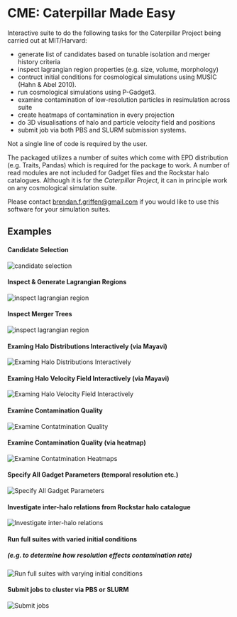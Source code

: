 CME: Caterpillar Made Easy
===

Interactive suite to do the following tasks for the Caterpillar Project being carried out at MIT/Harvard:

* generate list of candidates based on tunable isolation and merger history criteria
* inspect lagrangian region properties (e.g. size, volume, morphology)
* contruct initial conditions for cosmological simulations using MUSIC (Hahn & Abel 2010).
* run cosmological simulations using P-Gadget3.
* examine contamination of low-resolution particles in resimulation across suite
* create heatmaps of contamination in every projection
* do 3D visualisations of halo and particle velocity field and positions
* submit job via both PBS and SLURM submission systems.

Not a single line of code is required by the user. 

The packaged utilizes a number of suites which come with EPD distribution (e.g. Traits, Pandas) which is required for the package to work. A number of read modules are not included for Gadget files and the Rockstar halo catalogues. Although it is for the *Caterpillar Project*, it can in principle work on any cosmological simulation suite. 

Please contact [brendan.f.griffen@gmail.com](mailto:brendan.f.griffen) if you would like to use this software for your simulation suites.

## Examples

#### Candidate Selection
![candidate selection](http://bgriffen.scripts.mit.edu/www/wp-content/uploads/2014/01/candidateselection.png)

#### Inspect & Generate Lagrangian Regions
![inspect lagrangian region](http://bgriffen.scripts.mit.edu/www/wp-content/uploads/2014/01/lagrangianinspection.png)

#### Inspect Merger Trees
![inspect lagrangian region](http://bgriffen.scripts.mit.edu/www/wp-content/uploads/2014/01/mergertreeinspection.png)

#### Examing Halo Distributions Interactively  (via Mayavi)
![Examing Halo Distributions Interactively](http://bgriffen.scripts.mit.edu/www/wp-content/uploads/2014/01/FOFviz.png)

#### Examing Halo Velocity Field Interactively (via Mayavi)
![Examing Halo Velocity Field Interactively](http://bgriffen.scripts.mit.edu/www/wp-content/uploads/2014/01/velocityhaloinspection.png)

#### Examine Contamination Quality
![Examine Contatmination Quality](http://bgriffen.scripts.mit.edu/www/wp-content/uploads/2014/01/contaminationradial.png)

#### Examine Contamination Quality (via heatmap)
![Examine Contatmination Heatmaps](http://bgriffen.scripts.mit.edu/www/wp-content/uploads/2014/01/contaminationheatmap.png)

#### Specify All Gadget Parameters (temporal resolution etc.)
![Specify All Gadget Parameters](http://bgriffen.scripts.mit.edu/www/wp-content/uploads/2014/01/specifysnapshotoutput.png)

#### Investigate inter-halo relations from Rockstar halo catalogue
![Investigate inter-halo relations](http://bgriffen.scripts.mit.edu/www/wp-content/uploads/2014/01/inspectparams.png)

#### Run full suites with varied initial conditions 
##### (e.g. to determine how resolution effects contamination rate)
![Run full suites with varying initial conditions](http://bgriffen.scripts.mit.edu/www/wp-content/uploads/2014/01/existencecheck.png)

#### Submit jobs to cluster via PBS or SLURM
![Submit jobs](http://bgriffen.scripts.mit.edu/www/wp-content/uploads/2014/01/submitjob.png)
